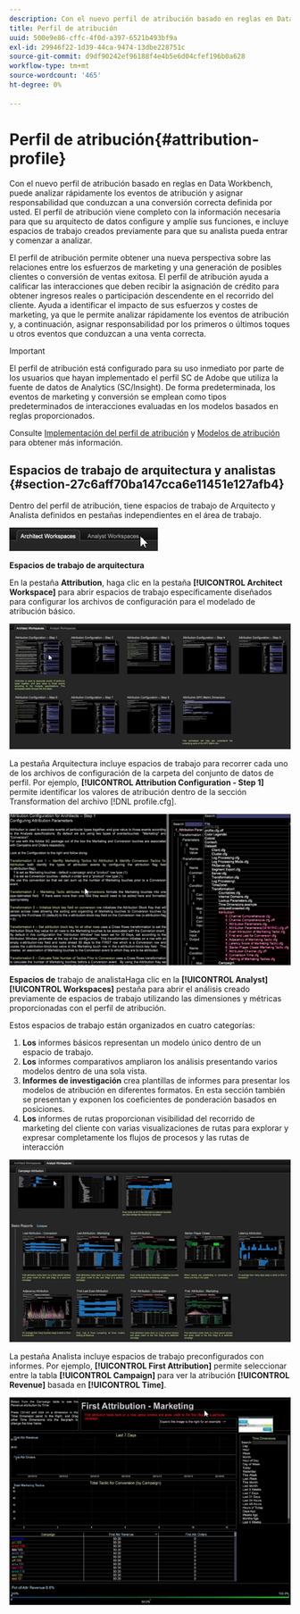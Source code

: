```yaml
---
description: Con el nuevo perfil de atribución basado en reglas en Data Workbench, puede analizar rápidamente los eventos de atribución y asignar responsabilidad que conduzcan a una conversión correcta definida por usted. El perfil de atribución viene completo con la información necesaria para que su arquitecto de datos configure y amplíe sus funciones, e incluye espacios de trabajo creados previamente para que su analista pueda entrar y comenzar a analizar.
title: Perfil de atribución
uuid: 500e9e86-cffc-4f0d-a397-6521b493bf9a
exl-id: 29946f22-1d39-44ca-9474-13dbe228751c
source-git-commit: d9df90242ef96188f4e4b5e6d04cfef196b0a628
workflow-type: tm+mt
source-wordcount: '465'
ht-degree: 0%

---
```


# Perfil de atribución{#attribution-profile}

Con el nuevo perfil de atribución basado en reglas en Data Workbench, puede analizar rápidamente los eventos de atribución y asignar responsabilidad que conduzcan a una conversión correcta definida por usted. El perfil de atribución viene completo con la información necesaria para que su arquitecto de datos configure y amplíe sus funciones, e incluye espacios de trabajo creados previamente para que su analista pueda entrar y comenzar a analizar.

El perfil de atribución permite obtener una nueva perspectiva sobre las relaciones entre los esfuerzos de marketing y una generación de posibles clientes o conversión de ventas exitosa. El perfil de atribución ayuda a calificar las interacciones que deben recibir la asignación de crédito para obtener ingresos reales o participación descendente en el recorrido del cliente. Ayuda a identificar el impacto de sus esfuerzos y costes de marketing, ya que le permite analizar rápidamente los eventos de atribución y, a continuación, asignar responsabilidad por los primeros o últimos toques u otros eventos que conduzcan a una venta correcta.

<!-- <a id="section_648A288E4CA84D579884BC161085C4D5"></a> -->

>[!IMPORTANT]
>
>El perfil de atribución está configurado para su uso inmediato por parte de los usuarios que hayan implementado el perfil SC de Adobe que utiliza la fuente de datos de Analytics (SC/Insight). De forma predeterminada, los eventos de marketing y conversión se emplean como tipos predeterminados de interacciones evaluadas en los modelos basados en reglas proporcionados.

Consulte [Implementación del perfil de atribución](../../../../home/c-get-started/c-attribution-profiles/c-rules-attrib/c-attrib-profile-deploy.md#concept-fbcb5800cd6a40cc901e61f3882988c0) y [Modelos de atribución](../../../../home/c-get-started/c-attribution-profiles/c-rules-attrib/c-attrib-models.md#concept-e209c7e86a5c4008ad6d78fdf4ea032d) para obtener más información.

## Espacios de trabajo de arquitectura y analistas {#section-27c6aff70ba147cca6e11451e127afb4}

Dentro del perfil de atribución, tiene espacios de trabajo de Arquitecto y Analista definidos en pestañas independientes en el área de trabajo.

![](assets/attribution_profile_tabs.png)

**Espacios de trabajo de arquitectura**

En la pestaña **Attribution**, haga clic en la pestaña **[!UICONTROL Architect Workspace]** para abrir espacios de trabajo específicamente diseñados para configurar los archivos de configuración para el modelado de atribución básico.

![](assets/attribution_profile_arch.png)

La pestaña Arquitectura incluye espacios de trabajo para recorrer cada uno de los archivos de configuración de la carpeta del conjunto de datos de perfil. Por ejemplo, **[!UICONTROL Attribution Configuration - Step 1]** permite identificar los valores de atribución dentro de la sección Transformation del archivo [!DNL profile.cfg].

![](assets/attribution_profile_arch_step1.png)

**Espacios de** trabajo de analistaHaga clic en la  **[!UICONTROL Analyst]** **[!UICONTROL Workspaces]** pestaña para abrir el análisis creado previamente de espacios de trabajo utilizando las dimensiones y métricas proporcionadas con el perfil de atribución.

Estos espacios de trabajo están organizados en cuatro categorías:

1. **Los** informes básicos representan un modelo único dentro de un espacio de trabajo.
1. **Los** informes comparativos ampliaron los análisis presentando varios modelos dentro de una sola vista.
1. **Informes de investigación** crea plantillas de informes para presentar los modelos de atribución en diferentes formatos. En esta sección también se presentan y exponen los coeficientes de ponderación basados en posiciones.
1. **Los** informes de rutas proporcionan visibilidad del recorrido de marketing del cliente con varias visualizaciones de rutas para explorar y expresar completamente los flujos de procesos y las rutas de interacción

![](assets/attribution_profile_analyst.png)

La pestaña Analista incluye espacios de trabajo preconfigurados con informes. Por ejemplo, **[!UICONTROL First Attribution]** permite seleccionar entre la tabla **[!UICONTROL Campaign]** para ver la atribución **[!UICONTROL Revenue]** basada en **[!UICONTROL Time]**.

![](assets/attribution_profile_analyst_step1.png)
